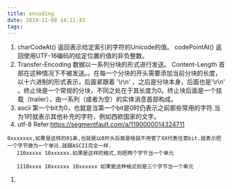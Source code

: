 ```yaml
---
title: encoding
date: 2019-11-08 14:11:43
tags:
---
```

1. charCodeAt() 返回表示给定索引的字符的Unicode的值。 codePointAt() 返回使用UTF-16编码的给定位置的值的非负整数。
1. Transfer-Encoding   数据以一系列分块的形式进行发送。 Content-Length 首部在这种情况下不被发送。。在每一个分块的开头需要添加当前分块的长度，以十六进制的形式表示，后面紧跟着 '\r\n' ，之后是分块本身，后面也是'\r\n' 。终止块是一个常规的分块，不同之处在于其长度为0。终止块后面是一个挂载（trailer），由一系列（或者为空）的实体消息首部构成。
1. ascii 第一个bit为0，也就是当第一个bit是0时仍表示之前那些常用的字符.当为1时就表示其他补充的字符，例如西欧国家的文字。
1. utf-8  Refer:https://segmentfault.com/a/1190000014324711
```text
0xxxxxxx,如果是这样的01串,也就是以0开头后面是啥就不用管了XX代表任意bit.就表示把一个字节做为一个单元.就跟ASCII完全一样.
   110xxxxx 10xxxxxx.如果是这样的格式,则把两个字节当一个单元
   
   1110xxxx 10xxxxxx 10xxxxxx 如果是这种格式则是三个字节当一个单元
```   

1. 